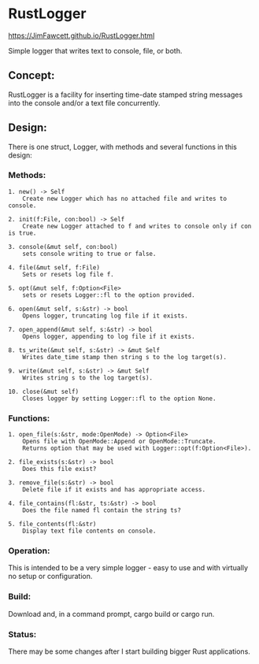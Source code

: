 # RustLogger

https://JimFawcett.github.io/RustLogger.html

Simple logger that writes text to console, file, or both.


## Concept:
RustLogger is a facility for inserting time-date stamped string messages into the console and/or a text file concurrently.

## Design:
There is one struct, Logger, with methods and several functions in this design:

### Methods:

    1. new() -> Self
        Create new Logger which has no attached file and writes to console.
        
    2. init(f:File, con:bool) -> Self
        Create new Logger attached to f and writes to console only if con is true.
        
    3. console(&mut self, con:bool)
        sets console writing to true or false.
        
    4. file(&mut self, f:File)
        Sets or resets log file f.
        
    5. opt(&mut self, f:Option<File>
        sets or resets Logger::fl to the option provided.
        
    6. open(&mut self, s:&str) -> bool
        Opens logger, truncating log file if it exists.
    
    7. open_append(&mut self, s:&str) -> bool
        Opens logger, appending to log file if it exists.
    
    8. ts_write(&mut self, s:&str) -> &mut Self
        Writes date_time stamp then string s to the log target(s).
    
    9. write(&mut self, s:&str) -> &mut Self
        Writes string s to the log target(s).
    
    10. close(&mut self)
        Closes logger by setting Logger::fl to the option None.

### Functions:

    1. open_file(s:&str, mode:OpenMode) -> Option<File>
        Opens file with OpenMode::Append or OpenMode::Truncate. 
        Returns option that may be used with Logger::opt(f:Option<File>).
    
    2. file_exists(s:&str) -> bool
        Does this file exist?
    
    3. remove_file(s:&str) -> bool
        Delete file if it exists and has appropriate access.
    
    4. file_contains(fl:&str, ts:&str) -> bool
        Does the file named fl contain the string ts?
    
    5. file_contents(fl:&str)
        Display text file contents on console.

### Operation:
This is intended to be a very simple logger - easy to use and with virtually no setup or configuration.

### Build:
Download and, in a command prompt, cargo build or cargo run.

### Status:
There may be some changes after I start building bigger Rust applications.
